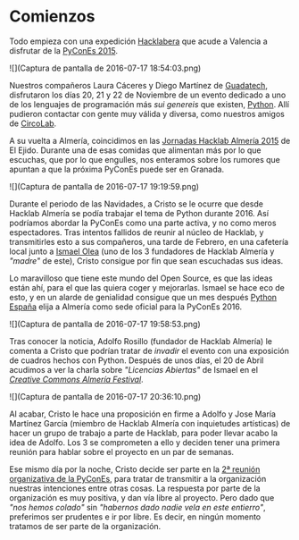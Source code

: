# Comienzos

Todo empieza con una expedición [Hacklabera](http://hacklabalmeria.net/) que acude a Valencia a disfrutar de la [PyConEs 2015](http://2015.es.pycon.org/es/).

![](Captura de pantalla de 2016-07-17 18:54:03.png)

Nuestros compañeros Laura Cáceres y Diego Martínez de [Guadatech](http://www.guadatech.com/), disfrutaron los días 20, 21 y 22 de Noviembre de un evento dedicado a uno de los lenguajes de programación más _sui genereis_ que existen, [Python](https://es.wikipedia.org/wiki/Python). Allí pudieron contactar con gente muy válida y diversa, como nuestros amigos de [CircoLab](http://www.circolab.org/).

A su vuelta a Almería, coincidimos en las [Jornadas Hacklab Almería 2015](http://hacklabalmeria.net/2015/12/11/ii-jornadas-hacklab.html) de El Ejido. Durante una de esas comidas que alimentan más por lo que escuchas, que por lo que engulles, nos enteramos sobre los rumores que apuntan a que la próxima PyConEs puede ser en Granada.


![](Captura de pantalla de 2016-07-17 19:19:59.png)

Durante el periodo de las Navidades, a Cristo se le ocurre que desde Hacklab Almería se podía trabajar el tema de Python durante 2016. Así podríamos abordar la PyConEs como una parte activa, y no como meros espectadores. Tras intentos fallidos de reunir al núcleo de Hacklab, y transmitirles esto a sus compañeros, una tarde de Febrero, en una cafetería local junto a [Ismael Olea](http://olea.org/) (uno de los 3 fundadores de Hacklab Almería y _"madre"_ de este), Cristo consigue por fin que sean escuchadas sus ideas.

Lo maravilloso que tiene este mundo del Open Source, es que las ideas están ahí, para el que las quiera coger y mejorarlas. Ismael se hace eco de esto, y en un alarde de genialidad consigue que un mes después [Python España](http://www.es.python.org/) elija a Almería como sede oficial para la PyConEs 2016.

![](Captura de pantalla de 2016-07-17 19:58:53.png)

Tras conocer la noticia, Adolfo Rosillo (fundador de Hacklab Almería) le comenta a Cristo que podrían tratar de _invadir_ el evento con una exposición de cuadros hechos con Python. Después de unos días, el 20 de Abril acudimos a ver la charla sobre _"Licencias Abiertas"_ de Ismael en el _[Creative Commons Almería Festival](http://ccalm.es/)_.

![](Captura de pantalla de 2016-07-17 20:36:10.png)

Al acabar, Cristo le hace una proposición en firme a Adolfo y Jose María Martínez García (miembro de Hacklab Almería con inquietudes artísticas) de hacer un grupo de trabajo a parte de Hacklab, para poder llevar acabo la idea de Adolfo. Los 3 se comprometen a ello y deciden tener una primera reunión para hablar sobre el proyecto en un par de semanas.

Ese mismo día por la noche, Cristo decide ser parte en la [2ª reunión organizativa de la PyConEs](https://lists.es.python.org/pipermail/general/2016-April/003201.html), para tratar de transmitir a la organización nuestras intenciones entre otras cosas. La respuesta por parte de la organización es muy positiva, y dan vía libre al proyecto. Pero dado que _"nos hemos colado"_ sin _"habernos dado nadie vela en este entierro"_, preferimos ser prudentes e ir por libre. Es decir, en ningún momento tratamos de ser parte de la organización.